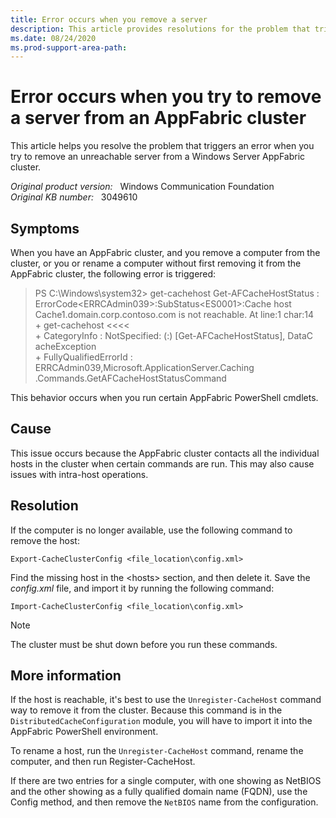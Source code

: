 ```yaml
---
title: Error occurs when you remove a server
description: This article provides resolutions for the problem that triggers an error when you try to remove an unreachable server from a Windows Server AppFabric cluster.
ms.date: 08/24/2020
ms.prod-support-area-path: 
---
```

# Error occurs when you try to remove a server from an AppFabric cluster

This article helps you resolve the problem that triggers an error when you try to remove an unreachable server from a Windows Server AppFabric cluster.

_Original product version:_ &nbsp; Windows Communication Foundation  
_Original KB number:_ &nbsp; 3049610

## Symptoms

When you have an AppFabric cluster, and you remove a computer from the cluster, or you or rename a computer without first removing it from the AppFabric cluster, the following error is triggered:

> PS C:\Windows\system32> get-cachehost
Get-AFCacheHostStatus : ErrorCode\<ERRCAdmin039>:SubStatus\<ES0001>:Cache host Cache1.domain.corp.contoso.com is not reachable.
At line:1 char:14  
\+ get-cachehost <<<<  
\+ CategoryInfo : NotSpecified: (:) [Get-AFCacheHostStatus], DataC
acheException  
\+ FullyQualifiedErrorId : ERRCAdmin039,Microsoft.ApplicationServer.Caching  
.Commands.GetAFCacheHostStatusCommand

This behavior occurs when you run certain AppFabric PowerShell cmdlets.

## Cause

This issue occurs because the AppFabric cluster contacts all the individual hosts in the cluster when certain commands are run. This may also cause issues with intra-host operations.

## Resolution

If the computer is no longer available, use the following command to remove the host:

```console
Export-CacheClusterConfig <file_location\config.xml>
```

Find the missing host in the \<hosts> section, and then delete it. Save the *config.xml* file, and import it by running the following command:

```console
Import-CacheClusterConfig <file_location\config.xml>
```

> [!NOTE]
> The cluster must be shut down before you run these commands.

## More information

If the host is reachable, it's best to use the `Unregister-CacheHost` command way to remove it from the cluster. Because this command is in the `DistributedCacheConfiguration` module, you will have to import it into the AppFabric PowerShell environment.

To rename a host, run the `Unregister-CacheHost` command, rename the computer, and then run Register-CacheHost.

If there are two entries for a single computer, with one showing as NetBIOS and the other showing as a fully qualified domain name (FQDN), use the Config method, and then remove the `NetBIOS` name from the configuration.
